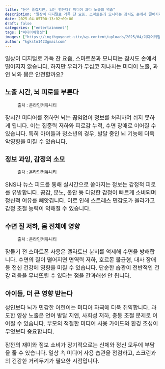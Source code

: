 ```yaml
---
title: "눈은 즐겁지만, 뇌는 병든다? 미디어 과다 노출의 역습"
description: "일상이 디지털로 가득 찬 요즘, 스마트폰과 모니터는 잠시도 손에서 떨어지지 않습니다. 하지만 우리가 무심코 지나치는 미디어 노출, 과연 뇌와 몸은 안전할까요?"
date: 2025-04-05T00:13:02+09:00
draft: false
categories: ["entertainment"]
tags: ["미디어위험성"]
images: ["https://ingihgoyonet.site/wp-content/uploads/2025/04/미디어위험성-1024x576.jpg", "https://ingihgoyonet.site/wp-content/uploads/2025/04/스마트폰-1024x683.jpg", "https://ingihgoyonet.site/wp-content/uploads/2025/04/미디어노출-683x1024.jpg"]
author: "kgkstn1423gmailcom"
---
```


<p style="font-size:18px">일상이 디지털로 가득 찬 요즘, 스마트폰과 모니터는 잠시도 손에서 떨어지지 않습니다. 하지만 우리가 무심코 지나치는 미디어 노출, 과연 뇌와 몸은 안전할까요?</p> <h2 >노출 시간, 뇌 피로를 부른다</h2> <figure ><img src="https://ingihgoyonet.site/wp-content/uploads/2025/04/미디어위험성-1024x576.jpg" alt="" style="aspect-ratio:16/9;object-fit:cover"/><figcaption >출처 : 온라인커뮤니티</figcaption></figure> <p style="font-size:18px">장시간 미디어를 접하면 뇌는 끊임없이 정보를 처리하며 쉬지 못하게 됩니다. 이는 집중력 저하와 피로감 누적, 수면 장애로 이어질 수 있습니다. 특히 아이들과 청소년의 경우, 발달 중인 뇌 기능에 더욱 악영향을 미칠 수 있습니다.</p> <h2 >정보 과잉, 감정의 소모</h2> <figure ><img src="https://ingihgoyonet.site/wp-content/uploads/2025/04/스마트폰-1024x683.jpg" alt="" style="aspect-ratio:16/9;object-fit:cover"/><figcaption >출처 : 온라인커뮤니티</figcaption></figure> <p style="font-size:18px">SNS나 뉴스 피드를 통해 실시간으로 쏟아지는 정보는 감정적 피로를 유발합니다. 공감, 분노, 불안 등 다양한 감정이 빠르게 소비되며 정신적 여유를 빼앗깁니다. 이로 인해 스트레스 민감도가 올라가고 감정 조절 능력이 약해질 수 있습니다.</p> <h2 >수면 질 저하, 몸 전체에 영향</h2> <figure ><img src="https://ingihgoyonet.site/wp-content/uploads/2025/04/미디어노출-683x1024.jpg" alt="" style="aspect-ratio:16/9;object-fit:cover"/><figcaption >출처 : 온라인커뮤니티</figcaption></figure> <p style="font-size:18px">잠들기 전 스마트폰 사용은 멜라토닌 분비를 억제해 수면을 방해합니다. 수면의 질이 떨어지면 면역력 저하, 호르몬 불균형, 대사 장애 등 전신 건강에 영향을 미칠 수 있습니다. 단순한 습관이 전반적인 건강 리듬을 무너뜨릴 수 있다는 점을 간과해선 안 됩니다.</p> <h2 >아이들, 더 큰 영향 받는다</h2> <p style="font-size:18px">성인보다 뇌가 민감한 어린이는 미디어 자극에 더욱 취약합니다. 과도한 영상 노출은 언어 발달 지연, 사회성 저하, 충동 조절 문제로 이어질 수 있습니다. 부모의 적절한 미디어 사용 가이드와 환경 조성이 무엇보다 중요합니다.</p> <p style="font-size:18px">잠깐의 재미와 정보 소비가 장기적으로는 신체와 정신 모두에 부담을 줄 수 있습니다. 일상 속 미디어 사용 습관을 점검하고, 스크린과의 건강한 거리두기가 필요한 시점입니다.</p>